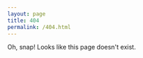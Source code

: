 ```yaml
---
layout: page
title: 404
permalink: /404.html
---
```


Oh, snap! Looks like this page doesn't exist.
